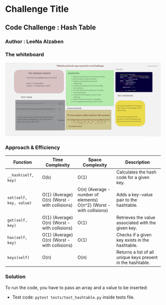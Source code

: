 # Challenge Title

## **Code Challenge : Hash Table**

### Author : LeeNa Alzaben

### The whiteboard
![hash](./des.png)

### Approach & Efficiency

| Function        | Time Complexity                  | Space Complexity      | Description                                                      |
|-----------------|----------------------------------|-----------------------|------------------------------------------------------------------|
| `__hash(self, key)` | O(k)                             | O(1)                  | Calculates the hash code for a given key.                         |
| `set(self, key, value)` | O(1) (Average)<br>O(n) (Worst - with collisions) | O(n) (Average - number of elements)<br>O(n^2) (Worst - with collisions) | Adds a key-value pair to the hashtable.                           |
| `get(self, key)` | O(1) (Average)<br>O(n) (Worst - with collisions) | O(1)                  | Retrieves the value associated with the given key.               |
| `has(self, key)` | O(1) (Average)<br>O(n) (Worst - with collisions) | O(1)                  | Checks if a given key exists in the hashtable.                   |
| `keys(self)`    | O(n)                             | O(n)                  | Returns a list of all unique keys present in the hashtable.      |

### Solution

To run the code, you have to pass an array and a value to be inserted:

- Test code: `pytest tests/test_hashtable.py` inside tests file.
